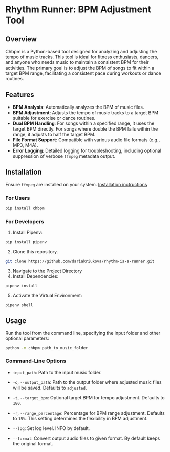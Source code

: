 # Rhythm Runner: BPM Adjustment Tool

## Overview
Chbpm is a Python-based tool designed for analyzing and adjusting the tempo of music tracks. This tool is ideal for fitness enthusiasts, dancers, and anyone who needs music to maintain a consistent BPM for their activities. The primary goal is to adjust the BPM of songs to fit within a target BPM range, facilitating a consistent pace during workouts or dance routines.

## Features
- **BPM Analysis**: Automatically analyzes the BPM of music files.
- **BPM Adjustment**: Adjusts the tempo of music tracks to a target BPM suitable for exercise or dance routines.
- **Dual BPM Handling**: For songs within a specified range, it uses the target BPM directly. For songs where double the BPM falls within the range, it adjusts to half the target BPM.
- **File Format Support**: Compatible with various audio file formats (e.g., MP3, M4A).
- **Error Logging**: Detailed logging for troubleshooting, including optional suppression of verbose `ffmpeg` metadata output.

## Installation
Ensure `ffmpeg` are installed on your system. [Installation inctructions](https://ffmpeg.org/download.html)
### For Users
```bash
pip install chbpm
```

### For Developers
1. Install Pipenv:
```bash
pip install pipenv
```
2. Clone this repository.
```bash
git clone https://github.com/dariakriukova/rhythm-is-a-runner.git
```
3. Navigate to the Project Directory
4. Install Dependencies:
```bash
pipenv install
```
5. Activate the Virtual Environment:
```bash
pipenv shell
```

## Usage
Run the tool from the command line, specifying the input folder and other optional parameters:

```bash
python -m chbpm path_to_music_folder
```

### Command-Line Options
- `input_path`: Path to the input music folder. 

- `-o`, `--output_path`: Path to the output folder where adjusted music files will be saved. Defaults to `adjusted`.  

- `-t`, `--target_bpm`: Optional target BPM for tempo adjustment. Defaults to `180`.  

- `-r`, `--range_percentage`: Percentage for BPM range adjustment. Defaults to `15%`. This setting determines the 
flexibility in BPM adjustment.  

- `--log`: Set log level. INFO by default.

- `--format`: Convert output audio files to given format. By default keeps the original format.